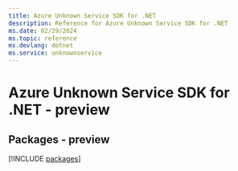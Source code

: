 ```yaml
---
title: Azure Unknown Service SDK for .NET
description: Reference for Azure Unknown Service SDK for .NET
ms.date: 02/29/2024
ms.topic: reference
ms.devlang: dotnet
ms.service: unknownservice
---
```

# Azure Unknown Service SDK for .NET - preview
## Packages - preview
[!INCLUDE [packages](unknown-service-index.md)]
